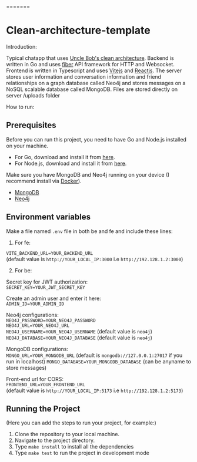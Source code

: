 =======
# Clean-architecture-template
Introduction:

Typical chatapp that uses [Uncle Bob's clean architecture](https://blog.cleancoder.com/uncle-bob/2012/08/13/the-clean-architecture.html). Backend is written in Go and uses [fiber](https://docs.gofiber.io/) API framework for HTTP and Websocket. Frontend is written in Typescript and uses [Vitejs](https://v4.vitejs.dev/guide/) and [Reactjs](https://react.dev/learn). The server stores user information and conversation information and friend relationships on a graph database called Neo4j and stores messages on a NoSQL scalable database called MongoDB. Files are stored directly on server /uploads folder

How to run:

## Prerequisites

Before you can run this project, you need to have Go and Node.js installed on your machine.

- For Go, download and install it from [here](https://golang.org/dl/).
- For Node.js, download and install it from [here](https://nodejs.org/en/download/).

Make sure you have MongoDB and Neo4j running on your device (I recommend install via [Docker](https://docs.docker.com/engine/install)).
- [MongoDB](https://www.mongodb.com/try/download/community)
- [Neo4j](https://neo4j.com/docs/operations-manual/current/installation/)

## Environment variables

Make a file named `.env` file in both be and fe and include these lines:
1. For fe:  

`VITE_BACKEND_URL=YOUR_BACKEND_URL`  
(default value is `http://YOUR_LOCAL_IP:3000` i.e `http://192.128.1.2:3000`)

2. For be:  

Secret key for JWT authorization:  
`SECRET_KEY=YOUR_JWT_SECRET_KEY`  

Create an admin user and enter it here:  
`ADMIN_ID=YOUR_ADMIN_ID`

Neo4j configurations:  
`NEO4J_PASSWORD=YOUR_NEO4J_PASSWORD`  
`NEO4J_URL=YOUR_NEO4J_URL`  
`NEO4J_USERNAME=YOUR_NEO4J_USERNAME` (default value is `neo4j`)  
`NEO4J_DATABASE=YOUR_NEO4J_DATABASE` (default value is `neo4j`)  

MongoDB configurations:  
`MONGO_URL=YOUR_MONGODB_URL` (default is `mongodb://127.0.0.1:27017` if you run in localhost)
`MONGO_DATABASE=YOUR_MONGODB_DATABASE` (can be anyname to store messages)

Front-end url for CORS:  
`FRONTEND_URL=YOUR_FRONTEND_URL`  
(default value is `http://YOUR_LOCAL_IP:5173` i.e `http://192.128.1.2:5173`)

## Running the Project

(Here you can add the steps to run your project, for example:)

1. Clone the repository to your local machine.
2. Navigate to the project directory.
3. Type `make install` to install all the dependencies
4. Type `make test` to run the project in development mode